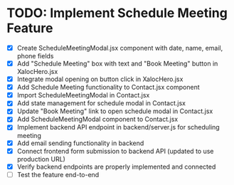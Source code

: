# TODO: Implement Schedule Meeting Feature

- [x] Create ScheduleMeetingModal.jsx component with date, name, email, phone fields
- [x] Add "Schedule Meeting" box with text and "Book Meeting" button in XalocHero.jsx
- [x] Integrate modal opening on button click in XalocHero.jsx
- [x] Add Schedule Meeting functionality to Contact.jsx component
- [x] Import ScheduleMeetingModal in Contact.jsx
- [x] Add state management for schedule modal in Contact.jsx
- [x] Update "Book Meeting" link to open schedule modal in Contact.jsx
- [x] Add ScheduleMeetingModal component to Contact.jsx
- [x] Implement backend API endpoint in backend/server.js for scheduling meeting
- [x] Add email sending functionality in backend
- [x] Connect frontend form submission to backend API (updated to use production URL)
- [x] Verify backend endpoints are properly implemented and connected
- [ ] Test the feature end-to-end
